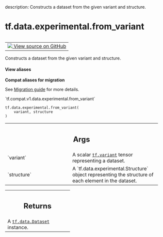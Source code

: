 description: Constructs a dataset from the given variant and structure.

<div itemscope itemtype="http://developers.google.com/ReferenceObject">
<meta itemprop="name" content="tf.data.experimental.from_variant" />
<meta itemprop="path" content="Stable" />
</div>

# tf.data.experimental.from_variant

<!-- Insert buttons and diff -->

<table class="tfo-notebook-buttons tfo-api nocontent" align="left">
<td>
  <a target="_blank" href="https://github.com/tensorflow/tensorflow/blob/r2.4/tensorflow/python/data/ops/dataset_ops.py#L3233-L3245">
    <img src="https://www.tensorflow.org/images/GitHub-Mark-32px.png" />
    View source on GitHub
  </a>
</td>
</table>



Constructs a dataset from the given variant and structure.

<section class="expandable">
  <h4 class="showalways">View aliases</h4>
  <p>
<b>Compat aliases for migration</b>
<p>See
<a href="https://www.tensorflow.org/guide/migrate">Migration guide</a> for
more details.</p>
<p>`tf.compat.v1.data.experimental.from_variant`</p>
</p>
</section>

<pre class="devsite-click-to-copy prettyprint lang-py tfo-signature-link">
<code>tf.data.experimental.from_variant(
    variant, structure
)
</code></pre>



<!-- Placeholder for "Used in" -->


<!-- Tabular view -->
 <table class="responsive fixed orange">
<colgroup><col width="214px"><col></colgroup>
<tr><th colspan="2"><h2 class="add-link">Args</h2></th></tr>

<tr>
<td>
`variant`
</td>
<td>
A scalar <a href="../../../tf.md#variant"><code>tf.variant</code></a> tensor representing a dataset.
</td>
</tr><tr>
<td>
`structure`
</td>
<td>
A `tf.data.experimental.Structure` object representing the
structure of each element in the dataset.
</td>
</tr>
</table>



<!-- Tabular view -->
 <table class="responsive fixed orange">
<colgroup><col width="214px"><col></colgroup>
<tr><th colspan="2"><h2 class="add-link">Returns</h2></th></tr>
<tr class="alt">
<td colspan="2">
A <a href="../../../tf/data/Dataset.md"><code>tf.data.Dataset</code></a> instance.
</td>
</tr>

</table>

